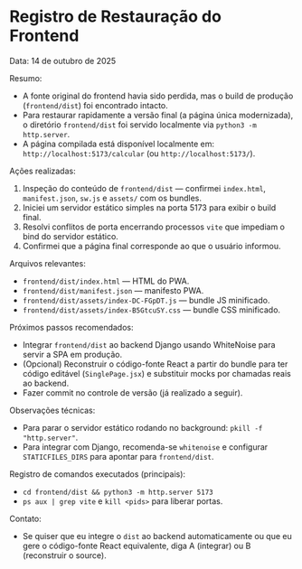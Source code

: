 # Registro de Restauração do Frontend

Data: 14 de outubro de 2025

Resumo:
- A fonte original do frontend havia sido perdida, mas o build de produção (`frontend/dist`) foi encontrado intacto.
- Para restaurar rapidamente a versão final (a página única modernizada), o diretório `frontend/dist` foi servido localmente via `python3 -m http.server`.
- A página compilada está disponível localmente em: `http://localhost:5173/calcular` (ou `http://localhost:5173/`).

Ações realizadas:
1. Inspeção do conteúdo de `frontend/dist` — confirmei `index.html`, `manifest.json`, `sw.js` e `assets/` com os bundles.
2. Iniciei um servidor estático simples na porta 5173 para exibir o build final.
3. Resolvi conflitos de porta encerrando processos `vite` que impediam o bind do servidor estático.
4. Confirmei que a página final corresponde ao que o usuário informou.

Arquivos relevantes:
- `frontend/dist/index.html` — HTML do PWA.
- `frontend/dist/manifest.json` — manifesto PWA.
- `frontend/dist/assets/index-DC-FGpDT.js` — bundle JS minificado.
- `frontend/dist/assets/index-B5GtcuSY.css` — bundle CSS minificado.

Próximos passos recomendados:
- Integrar `frontend/dist` ao backend Django usando WhiteNoise para servir a SPA em produção.
- (Opcional) Reconstruir o código-fonte React a partir do bundle para ter código editável (`SinglePage.jsx`) e substituir mocks por chamadas reais ao backend.
- Fazer commit no controle de versão (já realizado a seguir).

Observações técnicas:
- Para parar o servidor estático rodando no background: `pkill -f "http.server"`.
- Para integrar com Django, recomenda-se `whitenoise` e configurar `STATICFILES_DIRS` para apontar para `frontend/dist`.

Registro de comandos executados (principais):
- `cd frontend/dist && python3 -m http.server 5173`
- `ps aux | grep vite` e `kill <pids>` para liberar portas.

Contato:
- Se quiser que eu integre o `dist` ao backend automaticamente ou que eu gere o código-fonte React equivalente, diga A (integrar) ou B (reconstruir o source).